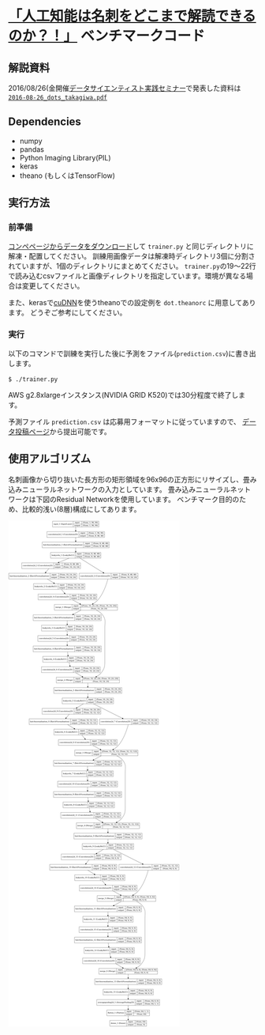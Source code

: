 # [「人工知能は名刺をどこまで解読できるのか？！」](http://jp.corp-sansan.com/lp/data-sientist-c.html) ベンチマークコード

## 解説資料
2016/08/26(金開催[データサイエンティスト実践セミナー](https://eventdots.jp/event/596780)で発表した資料は
[`2016-08-26_dots_takagiwa.pdf`](2016-08-26_dots_takagiwa.pdf)

## Dependencies
* numpy
* pandas
* Python Imaging Library(PIL)
* keras
* theano (もしくはTensorFlow)

## 実行方法

### 前準備
[コンペページからデータをダウンロード](https://deepanalytics.jp/compe/26/download)して
`trainer.py` と同じディレクトリに解凍・配置してください。
訓練用画像データは解凍時ディレクトリ3個に分割されていますが、1個のディレクトリにまとめてください。
`trainer.py`の19〜22行で読み込むcsvファイルと画像ディレクトリを指定しています。環境が異なる場合は変更してください。

また、kerasで[cuDNN](https://developer.nvidia.com/cudnn)を使うtheanoでの設定例を `dot.theanorc` に用意してあります。
どうぞご参考にしてください。

### 実行

以下のコマンドで訓練を実行した後に予測をファイル(`prediction.csv`)に書き出します。
```
$ ./trainer.py
```
AWS g2.8xlargeインスタンス(NVIDIA GRID K520)では30分程度で終了します。

予測ファイル `prediction.csv` は応募用フォーマットに従っていますので、
[データ投稿ページ](https://deepanalytics.jp/compe/26/subscription)から提出可能です。


## 使用アルゴリズム
名刺画像から切り抜いた長方形の矩形領域を96x96の正方形にリサイズし、畳み込みニューラルネットワークの入力としています。
畳み込みニューラルネットワークは下図のResidual Networkを使用しています。
ベンチマーク目的のため、比較的浅い(8層)構成にしてあります。

![model](model.png)
